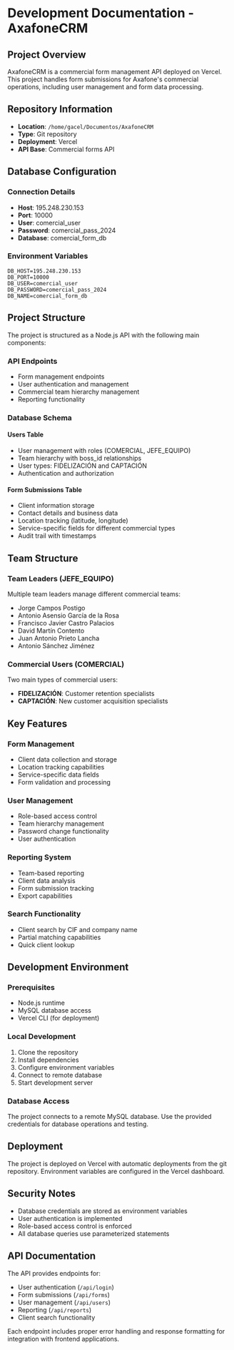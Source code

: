 # Development Documentation - AxafoneCRM

## Project Overview

AxafoneCRM is a commercial form management API deployed on Vercel. This project handles form submissions for Axafone's commercial operations, including user management and form data processing.

## Repository Information

- **Location**: `/home/gacel/Documentos/AxafoneCRM`
- **Type**: Git repository
- **Deployment**: Vercel
- **API Base**: Commercial forms API

## Database Configuration

### Connection Details
- **Host**: 195.248.230.153
- **Port**: 10000
- **User**: comercial_user
- **Password**: comercial_pass_2024
- **Database**: comercial_form_db

### Environment Variables
```
DB_HOST=195.248.230.153
DB_PORT=10000
DB_USER=comercial_user
DB_PASSWORD=comercial_pass_2024
DB_NAME=comercial_form_db
```

## Project Structure

The project is structured as a Node.js API with the following main components:

### API Endpoints
- Form management endpoints
- User authentication and management
- Commercial team hierarchy management
- Reporting functionality

### Database Schema

#### Users Table
- User management with roles (COMERCIAL, JEFE_EQUIPO)
- Team hierarchy with boss_id relationships
- User types: FIDELIZACIÓN and CAPTACIÓN
- Authentication and authorization

#### Form Submissions Table
- Client information storage
- Contact details and business data
- Location tracking (latitude, longitude)
- Service-specific fields for different commercial types
- Audit trail with timestamps

## Team Structure

### Team Leaders (JEFE_EQUIPO)
Multiple team leaders manage different commercial teams:
- Jorge Campos Postigo
- Antonio Asensio García de la Rosa
- Francisco Javier Castro Palacios
- David Martín Contento
- Juan Antonio Prieto Lancha
- Antonio Sánchez Jiménez

### Commercial Users (COMERCIAL)
Two main types of commercial users:
- **FIDELIZACIÓN**: Customer retention specialists
- **CAPTACIÓN**: New customer acquisition specialists

## Key Features

### Form Management
- Client data collection and storage
- Location tracking capabilities
- Service-specific data fields
- Form validation and processing

### User Management
- Role-based access control
- Team hierarchy management
- Password change functionality
- User authentication

### Reporting System
- Team-based reporting
- Client data analysis
- Form submission tracking
- Export capabilities

### Search Functionality
- Client search by CIF and company name
- Partial matching capabilities
- Quick client lookup

## Development Environment

### Prerequisites
- Node.js runtime
- MySQL database access
- Vercel CLI (for deployment)

### Local Development
1. Clone the repository
2. Install dependencies
3. Configure environment variables
4. Connect to remote database
5. Start development server

### Database Access
The project connects to a remote MySQL database. Use the provided credentials for database operations and testing.

## Deployment

The project is deployed on Vercel with automatic deployments from the git repository. Environment variables are configured in the Vercel dashboard.

## Security Notes

- Database credentials are stored as environment variables
- User authentication is implemented
- Role-based access control is enforced
- All database queries use parameterized statements

## API Documentation

The API provides endpoints for:
- User authentication (`/api/login`)
- Form submissions (`/api/forms`)
- User management (`/api/users`)
- Reporting (`/api/reports`)
- Client search functionality

Each endpoint includes proper error handling and response formatting for integration with frontend applications.